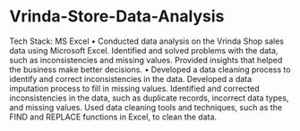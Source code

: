 # Vrinda-Store-Data-Analysis
  Tech Stack: MS Excel
•	Conducted data analysis on the Vrinda Shop sales data using Microsoft Excel. Identified and solved problems with the data, such as inconsistencies and missing values. Provided insights that helped the business make better decisions.
•	Developed a data cleaning process to identify and correct inconsistencies in the data. Developed a data imputation process to fill in missing values. Identified and corrected inconsistencies in the data, such as duplicate records, incorrect data types, and missing values. Used data cleaning tools and techniques, such as the FIND and REPLACE functions in Excel, to clean the data.
